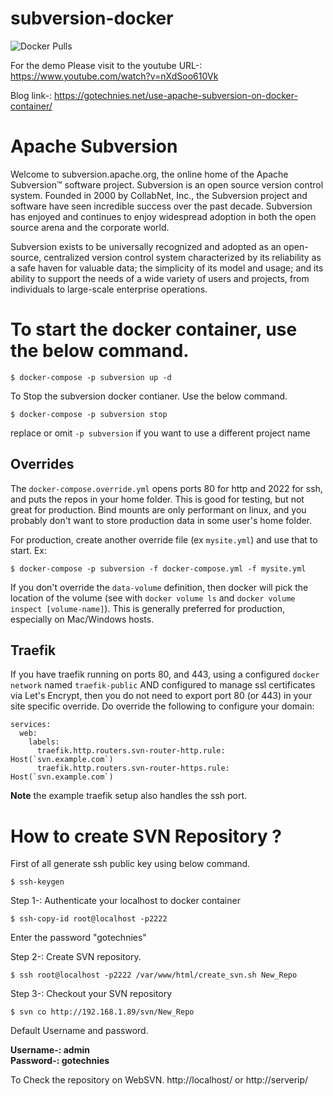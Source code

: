 # subversion-docker
<img alt="Docker Pulls" src="https://img.shields.io/docker/pulls/arvindr226/subversion?style=plastic">

For the demo Please visit to the youtube URL-: https://www.youtube.com/watch?v=nXdSoo610Vk

Blog link-: https://gotechnies.net/use-apache-subversion-on-docker-container/

# Apache Subversion
Welcome to subversion.apache.org, the online home of the Apache Subversion™ software project. 
Subversion is an open source version control system. Founded in 2000 by CollabNet, Inc., the Subversion project 
and software have seen incredible success over the past decade. 
Subversion has enjoyed and continues to enjoy widespread adoption in both the open source arena and the corporate world.

Subversion exists to be universally recognized and adopted as an open-source, centralized version control system characterized 
by its reliability as a safe haven for valuable data; the simplicity of its model and usage; and its ability to support the needs 
of a wide variety of users and projects, from individuals to large-scale enterprise operations.

# To start the docker container, use the below command.
```
$ docker-compose -p subversion up -d
```

To Stop the subversion docker contianer. Use the below command.
```
$ docker-compose -p subversion stop
```

replace or omit `-p subversion` if you want to use a different project name

## Overrides

The `docker-compose.override.yml` opens ports 80 for http and 2022 for ssh, and puts the repos in your home folder.
This is good for testing, but not great for production. Bind mounts are only performant on linux, and you probably
don't want to store production data in some user's home folder.

For production, create another override file (ex `mysite.yml`) and use that to start. Ex:
```
$ docker-compose -p subversion -f docker-compose.yml -f mysite.yml
```

If you don't override the `data-volume` definition, then docker will pick the location of the volume
(see with `docker volume ls` and `docker volume inspect [volume-name]`). This is generally preferred for
production, especially on Mac/Windows hosts.

## Traefik
If you have traefik running on ports 80, and 443, using a configured `docker network` named `traefik-public` AND configured to manage ssl 
certificates via Let's Encrypt, then you do not need to export port 80 (or 443) in your site specific override. Do override the following
to configure your domain:

```
services:
  web:
    labels:
      traefik.http.routers.svn-router-http.rule: Host(`svn.example.com`)
      traefik.http.routers.svn-router-https.rule: Host(`svn.example.com`)
```

**Note** the example traefik setup also handles the ssh port.

# How to create SVN Repository ?

First of all generate ssh public key using below command.
```
$ ssh-keygen 
```

Step 1-: Authenticate your localhost to docker container
```
$ ssh-copy-id root@localhost -p2222
```
Enter the password "gotechnies"

Step 2-: Create SVN repository.
```
$ ssh root@localhost -p2222 /var/www/html/create_svn.sh New_Repo
```


Step 3-: Checkout your SVN repository
```
$ svn co http://192.168.1.89/svn/New_Repo
```

Default Username and password.  

**Username-: admin**  
**Password-: gotechnies**  

To Check the repository on WebSVN. http://localhost/ or http://serverip/
